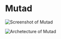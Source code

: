 # Mutad

![Screenshot of Mutad](https://imgur.com/Ex6unWs.gif)

![Archetecture of Mutad](https://imgur.com/J2MiXCa.jpeg)